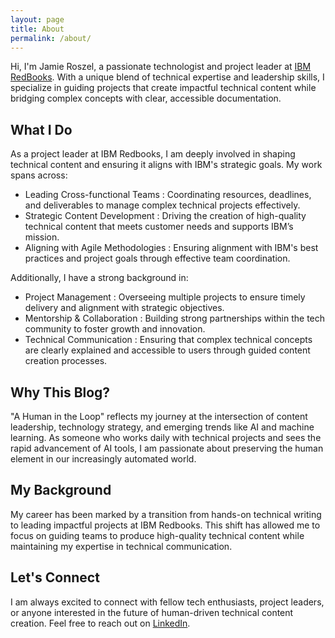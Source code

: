 ```yaml
---
layout: page
title: About
permalink: /about/
---
```


Hi, I'm Jamie Roszel, a passionate technologist and project leader at [IBM RedBooks](https://www.redbooks.ibm.com/). With a unique blend of technical expertise and leadership skills, I specialize in guiding projects that create impactful technical content while bridging complex concepts with clear, accessible documentation.

## What I Do

As a project leader at IBM Redbooks, I am deeply involved in shaping technical content and ensuring it aligns with IBM's strategic goals. My work spans across:

- Leading Cross-functional Teams : Coordinating resources, deadlines, and deliverables to manage complex technical projects effectively.
- Strategic Content Development : Driving the creation of high-quality technical content that meets customer needs and supports IBM’s mission.
- Aligning with Agile Methodologies : Ensuring alignment with IBM's best practices and project goals through effective team coordination.

Additionally, I have a strong background in:

- Project Management : Overseeing multiple projects to ensure timely delivery and alignment with strategic objectives.
- Mentorship & Collaboration : Building strong partnerships within the tech community to foster growth and innovation.
- Technical Communication : Ensuring that complex technical concepts are clearly explained and accessible to users through guided content creation processes.

## Why This Blog?

"A Human in the Loop" reflects my journey at the intersection of content leadership, technology strategy, and emerging trends like AI and machine learning. As someone who works daily with technical projects and sees the rapid advancement of AI tools, I am passionate about preserving the human element in our increasingly automated world.

## My Background

My career has been marked by a transition from hands-on technical writing to leading impactful projects at IBM Redbooks. This shift has allowed me to focus on guiding teams to produce high-quality technical content while maintaining my expertise in technical communication.

## Let's Connect

I am always excited to connect with fellow tech enthusiasts, project leaders, or anyone interested in the future of human-driven technical content creation. Feel free to reach out on <a href="https://www.linkedin.com/in/jamie-roszel-59a2a395/" target="_blank">LinkedIn</a>.
